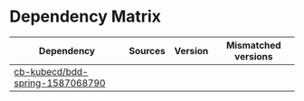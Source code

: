 # Dependency Matrix

Dependency | Sources | Version | Mismatched versions
---------- | ------- | ------- | -------------------
[cb-kubecd/bdd-spring-1587068790](https://github.com/cb-kubecd/bdd-spring-1587068790.git) |  | []() | 
